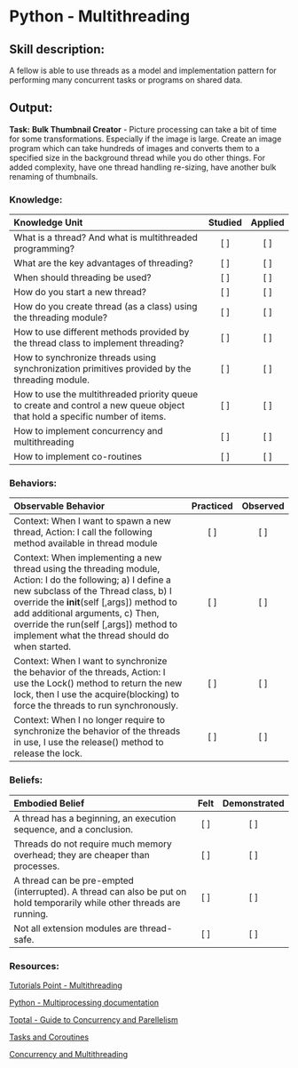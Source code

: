 # Python - Multithreading


## Skill description: 

A fellow is able to use threads as a model and implementation pattern for performing many concurrent tasks or programs on shared data.

## Output: 
**Task:** **Bulk Thumbnail Creator** - Picture processing can take a bit of time for some transformations. Especially if the image is large. Create an image program which can take hundreds of images and converts them to a specified size in the background thread while you do other things. For added complexity, have one thread handling re-sizing, have another bulk renaming of thumbnails.


### Knowledge:
| Knowledge Unit   |      Studied      | Applied |
|:-------------|:------------------:|:--------:|
| What is a thread? And what is multithreaded programming? | [ ] | [ ] |
| What are the key advantages of threading? | [ ] | [ ] |
| When should threading be used? | [ ] | [ ] |
| How do you start a new thread? | [ ] | [ ] |
| How do you create thread (as a class) using the threading module? | [ ] | [ ] |
| How to use different methods provided by the thread class to implement threading? | [ ] | [ ] |
| How to synchronize threads using synchronization primitives provided by the threading module. | [ ] | [ ] |
| How to use the multithreaded priority queue to create and control a new queue object that hold a specific number of items. | [ ] | [ ] |
| How to implement concurrency and multithreading | [ ] | [ ] |
| How to implement co-routines | [ ] | [ ] |


### Behaviors:
| Observable Behavior   |      Practiced      | Observed |
|:-------------|:------------------:|:--------:|
| Context: When I want to spawn a new thread, Action: I call the following method available in thread module | [ ] | [ ] |
| Context:  When implementing a new thread using the threading module, Action: I do the following; a) I define a new subclass of the Thread class, b) I override the __init__(self [,args]) method to add additional arguments, c) Then, override the run(self [,args]) method to implement what the thread should do when started. | [ ] | [ ] |
| Context: When I want to synchronize the behavior of the threads, Action: I use the Lock() method to return the new lock, then I use the acquire(blocking) to force the threads to run synchronously. | [ ] | [ ] |
| Context: When I no longer require to synchronize the behavior of the threads in use, I use the release() method to release the lock. | [ ] | [ ] |


### Beliefs:
| Embodied Belief   |      Felt      | Demonstrated |
|:-------------|:------------------:|:--------:|
| A thread has a beginning, an execution sequence, and a conclusion. | [ ] | [ ] |
| Threads do not require much memory overhead; they are cheaper than processes. | [ ] | [ ] |
| A thread can be pre-empted (interrupted). A thread can also be put on hold temporarily while other threads are running. | [ ] | [ ] |
| Not all extension modules are thread-safe. | [ ] | [ ] |


### Resources:

[Tutorials Point - Multithreading](https://www.tutorialspoint.com/python/python_multithreading.htm)

[Python - Multiprocessing documentation](https://docs.python.org/2/library/multiprocessing.html)

[Toptal - Guide to Concurrency and Parellelism](https://www.toptal.com/python/beginners-guide-to-concurrency-and-parallelism-in-python)

[Tasks and Coroutines](https://docs.python.org/3/library/asyncio-task.html)

[Concurrency and Multithreading](https://docs.python.org/3/library/asyncio-dev.html#asyncio-multithreading)
